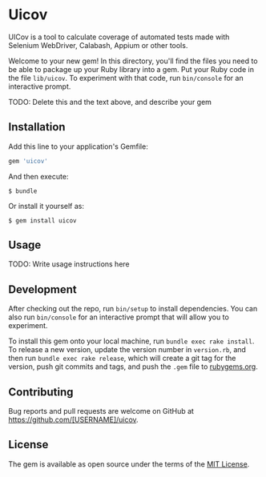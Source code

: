 # Uicov
UICov is a tool to calculate coverage of automated tests made with Selenium WebDriver, Calabash, Appium or other tools.

Welcome to your new gem! In this directory, you'll find the files you need to be able to package up your Ruby library into a gem. Put your Ruby code in the file `lib/uicov`. To experiment with that code, run `bin/console` for an interactive prompt.

TODO: Delete this and the text above, and describe your gem

## Installation

Add this line to your application's Gemfile:

```ruby
gem 'uicov'
```

And then execute:

    $ bundle

Or install it yourself as:

    $ gem install uicov

## Usage

TODO: Write usage instructions here

## Development

After checking out the repo, run `bin/setup` to install dependencies. You can also run `bin/console` for an interactive prompt that will allow you to experiment.

To install this gem onto your local machine, run `bundle exec rake install`. To release a new version, update the version number in `version.rb`, and then run `bundle exec rake release`, which will create a git tag for the version, push git commits and tags, and push the `.gem` file to [rubygems.org](https://rubygems.org).

## Contributing

Bug reports and pull requests are welcome on GitHub at https://github.com/[USERNAME]/uicov.


## License

The gem is available as open source under the terms of the [MIT License](http://opensource.org/licenses/MIT).

